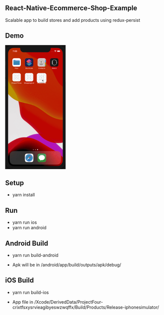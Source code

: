 ## React-Native-Ecommerce-Shop-Example
Scalable app to build stores and add products using redux-persist

## Demo
<img src="screenshots/demo-shot.gif" height="400" />

## Setup
 - yarn install

## Run
 - yarn run ios
 - yarn run android

## Android Build

- yarn run build-android

- Apk will be in /android/app/build/outputs/apk/debug/

## iOS Build

- yarn run build-ios

- App file in /Xcode/DerivedData/ProjectFour-crixtfsxysrvieagibyeswzwqffx/Build/Products/Release-iphonesimulator/

